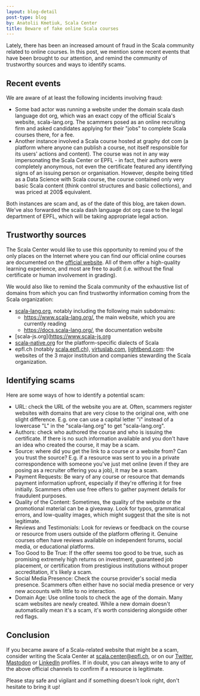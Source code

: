 ```yaml
---
layout: blog-detail
post-type: blog
by: Anatolii Kmetiuk, Scala Center
title: Beware of fake online Scala courses
---
```

Lately, there has been an increased amount of fraud in the Scala community related to online courses. In this post, we mention some recent events that have been brought to our attention, and remind the community of trustworthy sources and ways to identify scams.

## Recent events
We are aware of at least the following incidents involving fraud:

- Some bad actor was running a website under the domain scala dash language dot org, which was an exact copy of the official Scala's website, scala-lang.org. The scammers posed as an online recruiting firm and asked candidates applying for their "jobs" to complete Scala courses there, for a fee.
- Another instance involved a Scala course hosted at graphy dot com (a platform where anyone can publish a course, not itself responsible for its users' actions and content). The course was not in any way impersonating the Scala Center or EPFL - in fact, their authors were completely anonymous, not even the certificate featured any identifying signs of an issuing person or organisation. However, despite being titled as a Data Science with Scala course, the course contained only very basic Scala content (think control structures and basic collections), and was priced at 200$ equivalent.

Both instances are scam and, as of the date of this blog, are taken down. We've also forwarded the scala dash language dot org case to the legal department of EPFL, which will be taking appropriate legal action.

## Trustworthy sources
The Scala Center would like to use this opportunity to remind you of the only places on the Internet where you can find our official online courses are documented on the [official website](https://docs.scala-lang.org/online-courses.html#programming-reactive-systems). All of them offer a high-quality learning experience, and most are free to audit (i.e. without the final certificate or human involvement in grading).

We would also like to remind the Scala community of the exhaustive list of domains from which you can find trustworthy information coming from the Scala organization:
- [scala-lang.org](https://www.scala-lang.org/), notably including the following main subdomains:
    - https://www.scala-lang.org/, the main website, which you are currently reading
    - https://docs.scala-lang.org/, the documentation website
- [scala-js.org](https://www.scala-js.org
- [scala-native.org](https://scala-native.org/en/stable/) for the platform-specific dialects of Scala
- epfl.ch (notably [scala.epfl.ch](https://scala.epfl.ch/)), [virtuslab.com](https://virtuslab.com/), [lightbend.com](https://www.lightbend.com/): the websites of the 3 major institution and companies stewarding the Scala organization.

## Identifying scams
Here are some ways of how to identify a potential scam:

- URL: check the URL of the website you are at. Often, scammers register websites with domains that are very close to the original one, with one slight difference. E.g. one can use a capital letter "i" instead of a lowercase "L" in the "scala-lang.org" to get "scala-Iang.org".
- Authors: check who authored the course and who is issuing the certificate. If there is no such information available and you don't have an idea who created the course, it may be a scam.
- Source: where did you get the link to a course or a website from? Can you trust the source? E.g. if a resource was sent to you in a private correspondence with someone you've just met online (even if they are posing as a recruiter offering you a job), it may be a scam.
- Payment Requests: Be wary of any course or resource that demands payment information upfront, especially if they're offering it for free initially. Scammers often use free offers to gather payment details for fraudulent purposes.
- Quality of the Content: Sometimes, the quality of the website or the promotional material can be a giveaway. Look for typos, grammatical errors, and low-quality images, which might suggest that the site is not legitimate.
- Reviews and Testimonials: Look for reviews or feedback on the course or resource from users outside of the platform offering it. Genuine courses often have reviews available on independent forums, social media, or educational platforms.
- Too Good to Be True: If the offer seems too good to be true, such as promising extremely high returns on investment, guaranteed job placement, or certification from prestigious institutions without proper accreditation, it's likely a scam.
- Social Media Presence: Check the course provider's social media presence. Scammers often either have no social media presence or very new accounts with little to no interaction.
- Domain Age: Use online tools to check the age of the domain. Many scam websites are newly created. While a new domain doesn't automatically mean it's a scam, it's worth considering alongside other red flags.

## Conclusion
If you became aware of a Scala-related website that might be a scam, consider writing the Scala Center at scala.center@epfl.ch, or on our [Twitter](https://twitter.com/scala_lang), [Mastodon](https://fosstodon.org/@scala_lang) or [LinkedIn](https://www.linkedin.com/company/28358960/) profiles. If in doubt, you can always write to any of the above official channels to confirm if a resource is legitimate.

Please stay safe and vigilant and if something doesn't look right, don't hesitate to bring it up!
